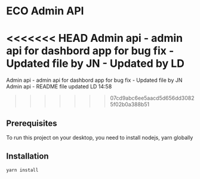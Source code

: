 # ECO Admin API

<<<<<<< HEAD
Admin api - admin api for dashbord app for bug fix - Updated file by JN - Updated by LD
=======
Admin api - admin api for dashbord app for bug fix - Updated file by JN
Admin api - README file updated LD 14:58
>>>>>>> 07cd9abc6ee5aacd5d656dd30825f02b0a388b51

## Prerequisites

To run this project on your desktop, you need to install nodejs, yarn globally

## Installation

```bash
yarn install
```
